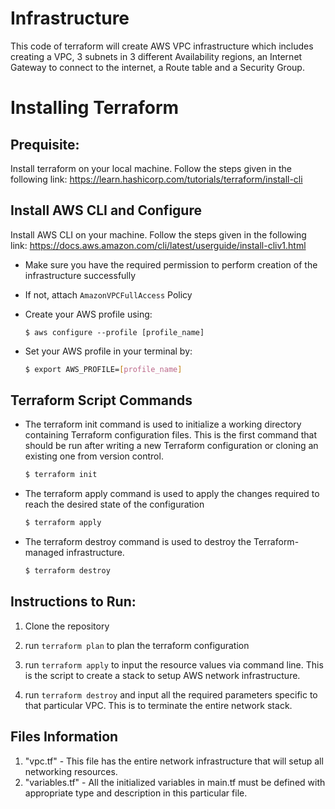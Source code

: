 # Infrastructure
This code of terraform will create AWS VPC infrastructure which includes 
creating a VPC, 3 subnets in 3 different Availability regions, an Internet Gateway to connect to the internet,
 a Route table and a Security Group.

# Installing Terraform

## Prequisite:
    
   Install terraform on your local machine.
   Follow the steps given in the following link:
   https://learn.hashicorp.com/tutorials/terraform/install-cli

## Install AWS CLI and Configure
   Install AWS CLI on your machine.
   Follow the steps given in the following link:
   https://docs.aws.amazon.com/cli/latest/userguide/install-cliv1.html
* Make sure you have the required permission to perform creation of the infrastructure successfully

* If not, attach `AmazonVPCFullAccess` Policy

* Create your AWS profile using:
    ```shell script
    $ aws configure --profile [profile_name]
    ```
    
* Set your AWS profile in your terminal by:

    ```sh
    $ export AWS_PROFILE=[profile_name]
    ```

## Terraform Script Commands

* The terraform init command is used to initialize a working directory containing Terraform configuration files. This is the first command that should be run after writing a new Terraform configuration or cloning an existing one from version control.

    ```sh
    $ terraform init
    ```
* The terraform apply command is used to apply the changes required to reach the desired state of the configuration

    ```sh
    $ terraform apply
    ```

* The terraform destroy command is used to destroy the Terraform-managed infrastructure.

    ```sh
    $ terraform destroy
    ```

## Instructions to Run:

1. Clone the repository

2. run `terraform plan` to plan the terraform configuration

3.  run `terraform apply` to input the resource values via command line. This is the script to create a stack to setup AWS network infrastructure.

3. run `terraform destroy` and input all the required parameters specific to that particular VPC. This is to terminate the entire network stack.

## Files Information

1.  "vpc.tf"     - This file has the entire network infrastructure that will setup all networking resources.
2.  "variables.tf" - All the initialized variables in main.tf must be defined with appropriate type and description in this particular file.